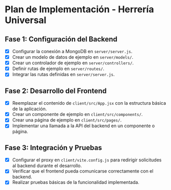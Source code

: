 # Plan de Implementación - Herrería Universal

## Fase 1: Configuración del Backend

- [x] Configurar la conexión a MongoDB en `server/server.js`.
- [x] Crear un modelo de datos de ejemplo en `server/models/`.
- [x] Crear un controlador de ejemplo en `server/controllers/`.
- [x] Definir rutas de ejemplo en `server/routes/`.
- [x] Integrar las rutas definidas en `server/server.js`.

## Fase 2: Desarrollo del Frontend

- [x] Reemplazar el contenido de `client/src/App.jsx` con la estructura básica de la aplicación.
- [x] Crear un componente de ejemplo en `client/src/components/`.
- [x] Crear una página de ejemplo en `client/src/pages/`.
- [x] Implementar una llamada a la API del backend en un componente o página.

## Fase 3: Integración y Pruebas

- [x] Configurar el proxy en `client/vite.config.js` para redirigir solicitudes al backend durante el desarrollo.
- [x] Verificar que el frontend pueda comunicarse correctamente con el backend.
- [x] Realizar pruebas básicas de la funcionalidad implementada.
